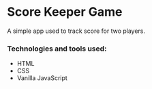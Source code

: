 # Score Keeper Game

A simple app used to track score for two players.

### Technologies and tools used:

- HTML
- CSS
- Vanilla JavaScript

